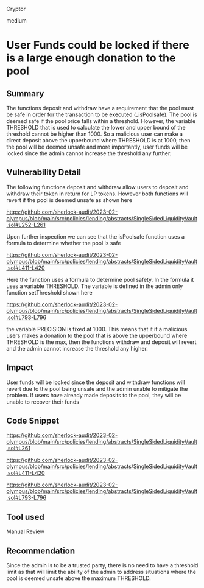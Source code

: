 Cryptor

medium

# User Funds could be locked if there is a large enough donation to the pool

## Summary
The functions deposit and withdraw have a requirement that the pool must be safe in order for the transaction to be executed (_isPoolsafe). The pool is deemed safe if the pool price falls within a threshold. However, the variable THRESHOLD that is used to calculate the lower and upper bound of the threshold cannot be higher than 1000. So a malicious user can make a direct deposit above the upperbound where THRESHOLD is at 1000, then the pool will be deemed unsafe and more importantly, user funds will be locked since the admin cannot increase the threshold any further.

## Vulnerability Detail

The following functions deposit and withdraw allow users to deposit and withdraw their token in return for LP tokens. However both functions will revert if the pool is deemed unsafe as shown here 

https://github.com/sherlock-audit/2023-02-olympus/blob/main/src/policies/lending/abstracts/SingleSidedLiquidityVault.sol#L252-L261

Upon further inspection we can see that the isPoolsafe function uses a formula to determine whether the pool is safe 

https://github.com/sherlock-audit/2023-02-olympus/blob/main/src/policies/lending/abstracts/SingleSidedLiquidityVault.sol#L411-L420

Here the function uses a formula to determine pool safety. In the formula it uses a variable THRESHOLD. The variable is defined in the admin only function setThreshold shown here 

https://github.com/sherlock-audit/2023-02-olympus/blob/main/src/policies/lending/abstracts/SingleSidedLiquidityVault.sol#L793-L796

the variable PRECISION is fixed at 1000. This means that it if a malicious users makes a donation to the pool that is above the upperbound where THRESHOLD is the max, then the functions withdraw and deposit will revert and the admin cannot increase the threshold any higher.



## Impact

User funds will be locked since the deposit and withdraw functions will revert due to the pool being unsafe and the admin unable to mitigate the problem. If users have already made deposits to the pool, they will be unable to recover their funds

## Code Snippet

https://github.com/sherlock-audit/2023-02-olympus/blob/main/src/policies/lending/abstracts/SingleSidedLiquidityVault.sol#L261

https://github.com/sherlock-audit/2023-02-olympus/blob/main/src/policies/lending/abstracts/SingleSidedLiquidityVault.sol#L411-L420

https://github.com/sherlock-audit/2023-02-olympus/blob/main/src/policies/lending/abstracts/SingleSidedLiquidityVault.sol#L793-L796



## Tool used

Manual Review

## Recommendation

Since the admin is to be a trusted party, there is no need to have a threshold limit as that will limit the ability of the admin to address situations where the pool is deemed unsafe above the maximum THRESHOLD. 
